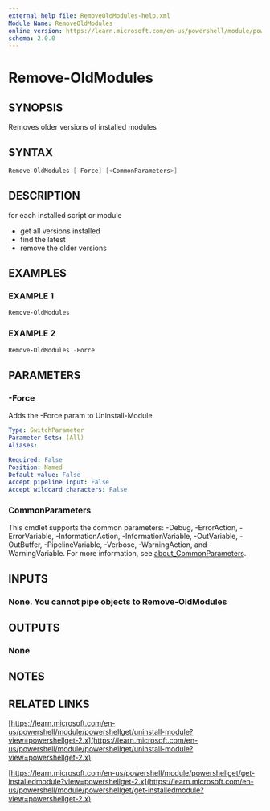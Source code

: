 ```yaml
---
external help file: RemoveOldModules-help.xml
Module Name: RemoveOldModules
online version: https://learn.microsoft.com/en-us/powershell/module/powershellget/uninstall-module?view=powershellget-2.x
schema: 2.0.0
---
```


# Remove-OldModules

## SYNOPSIS

Removes older versions of installed modules

## SYNTAX

```powershell
Remove-OldModules [-Force] [<CommonParameters>]
```

## DESCRIPTION

for each installed script or module

* get all versions installed
* find the latest
* remove the older versions

## EXAMPLES

### EXAMPLE 1

```powershell
Remove-OldModules
```

### EXAMPLE 2

```powershell
Remove-OldModules -Force
```

## PARAMETERS

### -Force

Adds the -Force param to Uninstall-Module.

```yaml
Type: SwitchParameter
Parameter Sets: (All)
Aliases:

Required: False
Position: Named
Default value: False
Accept pipeline input: False
Accept wildcard characters: False
```

### CommonParameters

This cmdlet supports the common parameters: -Debug, -ErrorAction, -ErrorVariable, -InformationAction, -InformationVariable, -OutVariable, -OutBuffer, -PipelineVariable, -Verbose, -WarningAction, and -WarningVariable. For more information, see [about_CommonParameters](http://go.microsoft.com/fwlink/?LinkID=113216).

## INPUTS

### None. You cannot pipe objects to Remove-OldModules

## OUTPUTS

### None

## NOTES

## RELATED LINKS

[https://learn.microsoft.com/en-us/powershell/module/powershellget/uninstall-module?view=powershellget-2.x](https://learn.microsoft.com/en-us/powershell/module/powershellget/uninstall-module?view=powershellget-2.x)

[https://learn.microsoft.com/en-us/powershell/module/powershellget/get-installedmodule?view=powershellget-2.x](https://learn.microsoft.com/en-us/powershell/module/powershellget/get-installedmodule?view=powershellget-2.x)
